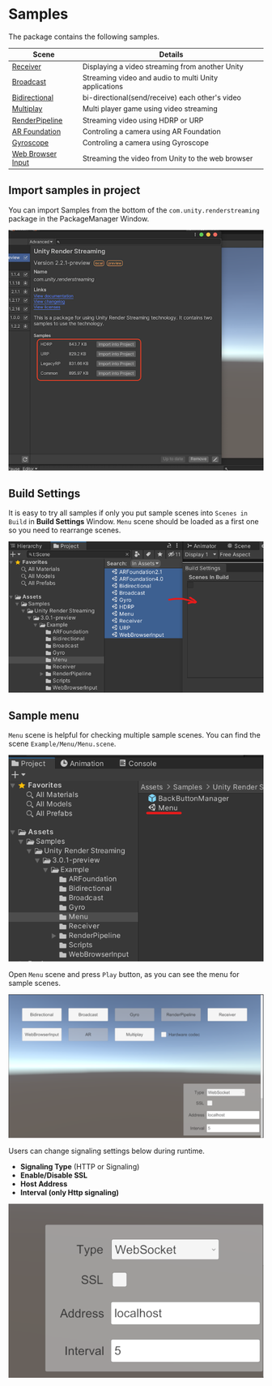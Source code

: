 # Samples

The package contains the following samples. 

| Scene | Details |
| ----- | ------- |
| [Receiver](sample-receiver.md) | Displaying a video streaming from another Unity |
| [Broadcast](sample-broadcast.md) | Streaming video and audio to multi Unity applications |
| [Bidirectional](sample-bidirectional.md) | bi-directional(send/receive) each other's video |
| [Multiplay](sample-multiplay.md) | Multi player game using video streaming |
| [RenderPipeline](sample-renderpipeline.md) | Streaming video using HDRP or URP |
| [AR Foundation](sample-arfoundation.md) | Controling a camera using AR Foundation |
| [Gyroscope](sample-gyroscope.md) | Controling a camera using Gyroscope |
| [Web Browser Input](sample-browserinput.md) | Streaming the video from Unity to the web browser |


## Import samples in project
You can import Samples from the bottom of the `com.unity.renderstreaming` package in the PackageManager Window.

![Sample List](images/renderstreaming_samples.png)

## Build Settings

It is easy to try all samples if only you put sample scenes into `Scenes in Build` in **Build Settings** Window. `Menu` scene should be loaded as a first one so you need to rearrange scenes.

![Build Settings](images/sample_buildsettings.png)

## Sample menu

`Menu` scene is helpful for checking multiple sample scenes. You can find the scene `Example/Menu/Menu.scene`.

![Sample menu](images/sample_menu.png)

Open `Menu` scene and press `Play` button, as you can see the menu for sample scenes.

![Sample menu](images/sample_menu_scene.png)

Users can change signaling settings below during runtime.

- **Signaling Type** (HTTP or Signaling)
- **Enable/Disable SSL**
- **Host Address**
- **Interval (only Http signaling)**

![Sample menu](images/sample_menu_setting_panel.png)